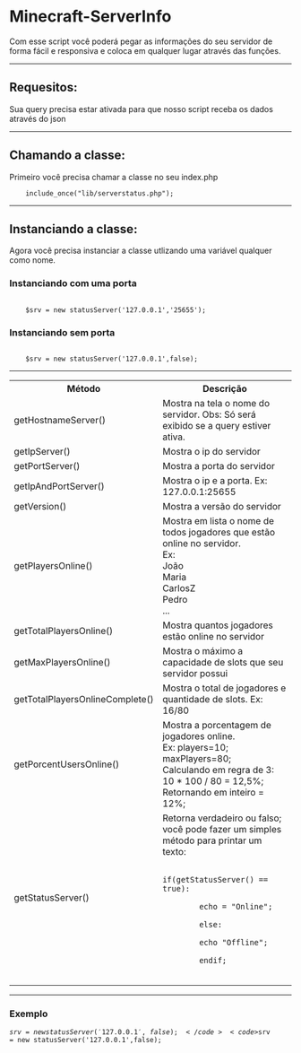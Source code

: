 # Minecraft-ServerInfo
Com esse script você poderá pegar as informações do seu servidor de forma fácil e responsiva e coloca em qualquer lugar através das funções.

<hr>
<h2> Requesitos: </h2>
Sua query precisa estar ativada para que nosso script receba os dados através do json
<hr>

<h2> Chamando a classe: </h2>
Primeiro você precisa chamar a classe no seu index.php<br>
<code>
	include_once("lib/serverstatus.php");
</code>
<hr>

<h2> Instanciando a classe: </h2>
Agora você precisa instanciar a classe utlizando uma variável qualquer como nome.<br>

### Instanciando com uma porta
<code>
	$srv = new statusServer('127.0.0.1','25655');
</code>

### Instanciando sem porta
<code>
	$srv = new statusServer('127.0.0.1',false);
</code>



<hr>
<table style="width:100%">
  <tr>
    <th>Método</th>
    <th>Descrição</th> 
  </tr>
  <tr>
    <td>getHostnameServer()</td>
    <td>Mostra na tela o nome do servidor. Obs: Só será exibido se a query estiver ativa.</td> 
  </tr>
  <tr>
    <td>getIpServer()</td>
    <td>Mostra o ip do servidor</td> 
  </tr>
  <tr>
    <td>getPortServer()</td>
    <td>Mostra a porta do servidor</td> 
  </tr>
<tr>
    <td>getIpAndPortServer()</td>
    <td>Mostra o ip e a porta. Ex: 127.0.0.1:25655</td> 
  </tr>
  <tr>
    <td>getVersion()</td>
    <td>Mostra a versão do servidor</td> 
  </tr>
  <tr>
    <td>getPlayersOnline()</td>
    <td>Mostra em lista o nome de todos jogadores que estão online no servidor. <br>Ex: <br>João<br>Maria<br>CarlosZ<br>Pedro<br> ...</td> 
  </tr>
<tr>
    <td>getTotalPlayersOnline()</td>
    <td>Mostra quantos jogadores estão online no servidor</td> 
  </tr>
  <tr>
    <td>getMaxPlayersOnline()</td>
    <td>Mostra o máximo a capacidade de slots que seu servidor possui</td> 
  </tr>
  <tr>
    <td>getTotalPlayersOnlineComplete()</td>
    <td>Mostra o total de jogadores e quantidade de slots. Ex: 16/80</td> 
  </tr>
<tr>
    <td>getPorcentUsersOnline()</td>
    <td>Mostra a porcentagem de jogadores online. <br>Ex: players=10; <br>maxPlayers=80; <br>Calculando em regra de 3: <br>10 * 100 / 80 = 12,5%;<br> Retornando em inteiro = 12%; </td> 
  </tr>
  <tr>
    <td>getStatusServer()</td>
    <td>Retorna verdadeiro ou falso; você pode fazer um simples método para printar um texto:<br>
  	<code>
		if(getStatusServer() == true):<br>
		echo = "Online";<br>
		else:<br>
		echo "Offline";<br>
		endif;<br>
    	</code>
  </td> 
  </tr>
</table>

<hr>

### Exemplo
<code>$srv = new statusServer('127.0.0.1',false);</code>
<code>$srv = new statusServer('127.0.0.1',false);</code>

